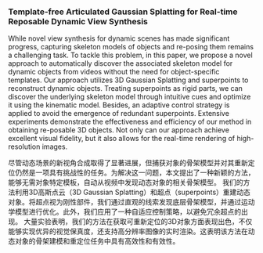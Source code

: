 ### Template-free Articulated Gaussian Splatting for Real-time Reposable Dynamic View Synthesis

While novel view synthesis for dynamic scenes has made significant progress, capturing skeleton models of objects and re-posing them remains a challenging task. To tackle this problem, in this paper, we propose a novel approach to automatically discover the associated skeleton model for dynamic objects from videos without the need for object-specific templates. Our approach utilizes 3D Gaussian Splatting and superpoints to reconstruct dynamic objects. Treating superpoints as rigid parts, we can discover the underlying skeleton model through intuitive cues and optimize it using the kinematic model. Besides, an adaptive control strategy is applied to avoid the emergence of redundant superpoints. Extensive experiments demonstrate the effectiveness and efficiency of our method in obtaining re-posable 3D objects. Not only can our approach achieve excellent visual fidelity, but it also allows for the real-time rendering of high-resolution images.

尽管动态场景的新视角合成取得了显著进展，但捕获对象的骨架模型并对其重新定位仍然是一项具有挑战性的任务。为解决这一问题，本文提出了一种新颖的方法，能够无需对象特定模板，自动从视频中发现动态对象的相关骨架模型。
我们的方法利用3D高斯点云（3D Gaussian Splatting）和超点（superpoints）重建动态对象。将超点视为刚性部件，我们通过直观的线索发现底层骨架模型，并通过运动学模型进行优化。此外，我们应用了一种自适应控制策略，以避免冗余超点的出现。
大量实验表明，我们的方法在获取可重新定位的3D对象方面表现出色，不仅能够实现优异的视觉保真度，还支持高分辨率图像的实时渲染。这表明该方法在动态对象的骨架建模和重定位任务中具有高效性和有效性。

